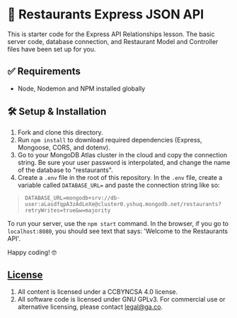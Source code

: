 # 🍜 Restaurants Express JSON API

This is starter code for the Express API Relationships lesson. The basic server code, database connection, and Restaurant Model and Controller files have been set up for you.

## ✅ Requirements

- Node, Nodemon and NPM installed globally

## 🛠 Setup & Installation

1. Fork and clone this directory.
1. Run `npm install` to download required dependencies (Express, Mongoose, CORS, and dotenv).
1. Go to your MongoDB Atlas cluster in the cloud and copy the connection string. Be sure your user password is interpolated, and change the name of the database to "restaurants".
1. Create a `.env` file in the root of this repository. In the `.env` file, create a variable called `DATABASE_URL=` and paste the connection string like so:

> `DATABASE_URL=mongodb+srv://db-user:aLasdfqpA3zAdLeXe@cluster0.yshuq.mongodb.net/restaurants?retryWrites=true&w=majority`

To run your server, use the `npm start` command. In the browser, if you go to `localhost:8080`, you should see text that says: 'Welcome to the Restaurants API'.

Happy coding! 🤓

## [License](LICENSE)

1. All content is licensed under a CC­BY­NC­SA 4.0 license.
1. All software code is licensed under GNU GPLv3. For commercial use or
   alternative licensing, please contact legal@ga.co.
